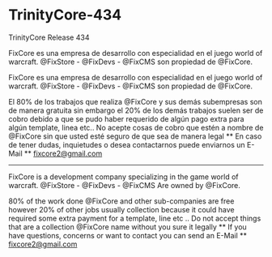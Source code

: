 # TrinityCore-434
TrinityCore Release 434

FixCore es una empresa de desarrollo con especialidad en el juego world of warcraft.
@FixStore - @FixDevs - @FixCMS son propiedad de @FixCore.

FixCore es una empresa de desarrollo con especialidad en el juego world of warcraft. @FixStore - @FixDevs - @FixCMS son propiedad de @FixCore.

El 80% de los trabajos que realiza @FixCore y sus demás subempresas son de manera gratuita sin embargo el 20% de los demás trabajos suelen ser de cobro debido a que se pudo haber requerido de algún pago extra para algún template, linea etc.. No acepte cosas de cobro que estén a nombre de @FixCore sin que usted esté seguro de que sea de manera legal ** En caso de tener dudas, inquietudes o desea contactarnos puede enviarnos un E-Mail ** fixcore2@gmail.com

---

FixCore is a development company specializing in the game world of warcraft. @FixStore - @FixDevs - @FixCMS Are owned by @FixCore.

80% of the work done @FixCore and other sub-companies are free however 20% of other jobs usually collection because it could have required some extra payment for a template, line etc .. Do not accept things that are a collection @FixCore name without you sure it legally ** If you have questions, concerns or want to contact you can send an E-Mail ** fixcore2@gmail.com
